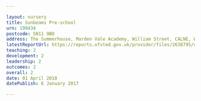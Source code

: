 ```yaml
---

layout: nursery
title: Sunbeams Pre-school
urn: 199434
postcode: SN11 9BD
address: The Summerhouse, Marden Vale Academy, William Street, CALNE, Wiltshire, SN11 9BD
latestReportUrl: https://reports.ofsted.gov.uk/provider/files/2638795/urn/199434.pdf
teaching: 2
development: 2
leadership: 2
outcomes: 2
overall: 2
date: 01 April 2018 
datePublish: 6 January 2017

---
```

